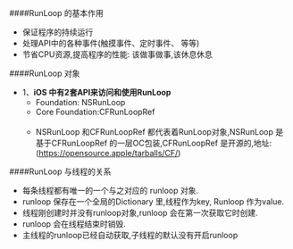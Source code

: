 

####RunLoop 的基本作用
- 保证程序的持续运行
- 处理API中的各种事件(触摸事件、定时事件、 等等)
- 节省CPU资源,提高程序的性能: 该做事做事,该休息休息

####RunLoop 对象

- 1、**iOS 中有2套API来访问和使用RunLoop**
    - Foundation: NSRunLoop
    - Core Foundation:CFRunLoopRef<br><br>
    - NSRunLoop 和CFRunLoopRef 都代表着RunLoop对象,NSRunLoop 是基于CFRunLoopRef 的一层OC包装,CFRunLoopRef 是开源的,地址:(https://opensource.apple/tarballs/CF/)
    
    

####RunLoop 与线程的关系
- 每条线程都有唯一的一个与之对应的 runloop 对象.
- runloop 保存在一个全局的Dictionary 里,线程作为key, Runloop 作为value.
- 线程刚创建时并没有runloop对象,runloop 会在第一次获取它时创建.
- runloop 会在线程结束时销毁.
- 主线程的runloop已经自动获取,子线程的默认没有开启runloop